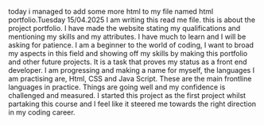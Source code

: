 today i managed to add some more html to my file named html portfolio.Tuesday 15/04.2025
I am writing this read me file. this is about the project portfolio. I have made the website stating my qualifications and mentioning my skills and my attributes. I have much to learn and I will be asking for patience. I am a beginner to the world of coding, I want to broad my aspects in this field and showing off my skills by making this portfolio and other future projects. It is a task that proves my status as a front end developer. I am progressing and making a name for myself, the languages I am practising are, Html, CSS and Java Script. These are the main frontline languages in practice. Things are going well and my confidence is challenged and measured. I started this project as the first project whilst partaking this course and I feel like it steered me towards the right direction in my coding career.
